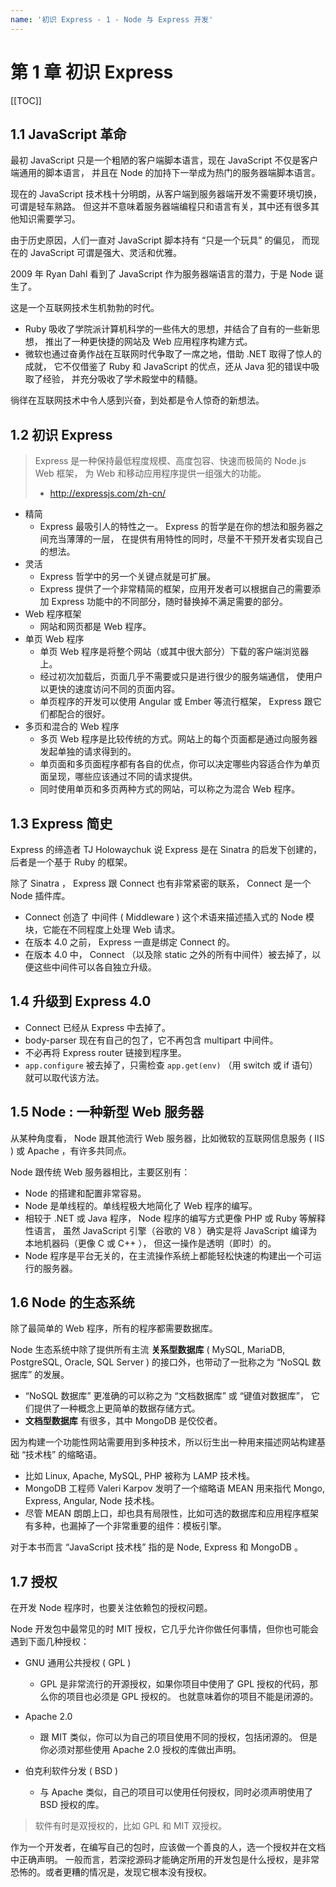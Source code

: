 ```yaml
---
name: '初识 Express - 1 - Node 与 Express 开发'
---
```


# 第 1 章 初识 Express

[[TOC]]

## 1.1 JavaScript 革命

最初 JavaScript 只是一个粗陋的客户端脚本语言，现在 JavaScript 不仅是客户端通用的脚本语言，
并且在 Node 的加持下一举成为热门的服务器端脚本语言。

现在的 JavaScript 技术栈十分明朗，从客户端到服务器端开发不需要环境切换，可谓是轻车熟路。
但这并不意味着服务器端编程只和语言有关，其中还有很多其他知识需要学习。

由于历史原因，人们一直对 JavaScript 脚本持有 “只是一个玩具” 的偏见，
而现在的 JavaScript 可谓是强大、灵活和优雅。

2009 年 Ryan Dahl 看到了 JavaScript 作为服务器端语言的潜力，于是 Node 诞生了。

这是一个互联网技术生机勃勃的时代。

- Ruby 吸收了学院派计算机科学的一些伟大的思想，并结合了自有的一些新思想，
  推出了一种更快捷的网站及 Web 应用程序构建方式。
- 微软也通过奋勇作战在互联网时代争取了一席之地，借助 .NET 取得了惊人的成就，
  它不仅借鉴了 Ruby 和 JavaScript 的优点，还从 Java 犯的错误中吸取了经验，
  并充分吸收了学术殿堂中的精髓。

徜徉在互联网技术中令人感到兴奋，到处都是令人惊奇的新想法。

## 1.2 初识 Express

> Express 是一种保持最低程度规模、高度包容、快速而极简的 Node.js Web 框架，
> 为 Web 和移动应用程序提供一组强大的功能。
>
> - <http://expressjs.com/zh-cn/>

- 精简
  - Express 最吸引人的特性之一。 Express 的哲学是在你的想法和服务器之间充当薄薄的一层，
    在提供有用特性的同时，尽量不干预开发者实现自己的想法。
- 灵活
  - Express 哲学中的另一个关键点就是可扩展。
  - Express 提供了一个非常精简的框架，应用开发者可以根据自己的需要添加 Express
    功能中的不同部分，随时替换掉不满足需要的部分。
- Web 程序框架
  - 网站和网页都是 Web 程序。
- 单页 Web 程序
  - 单页 Web 程序是将整个网站（或其中很大部分）下载的客户端浏览器上。
  - 经过初次加载后，页面几乎不需要或只是进行很少的服务端通信，
    使用户以更快的速度访问不同的页面内容。
  - 单页程序的开发可以使用 Angular 或 Ember 等流行框架，
    Express 跟它们都配合的很好。
- 多页和混合的 Web 程序
  - 多页 Web 程序是比较传统的方式。网站上的每个页面都是通过向服务器发起单独的请求得到的。
  - 单页面和多页面程序都有各自的优点，你可以决定哪些内容适合作为单页面呈现，哪些应该通过不同的请求提供。
  - 同时使用单页和多页两种方式的网站，可以称之为混合 Web 程序。

## 1.3 Express 简史

Express 的缔造者 TJ Holowaychuk 说 Express 是在 Sinatra 的启发下创建的，后者是一个基于 Ruby 的框架。

除了 Sinatra ， Express 跟 Connect 也有非常紧密的联系， Connect 是一个 Node 插件库。

- Connect 创造了 中间件 ( Middleware ) 这个术语来描述插入式的 Node 模块，它能在不同程度上处理 Web 请求。
- 在版本 4.0 之前， Express 一直是绑定 Connect 的。
- 在版本 4.0 中， Connect （以及除 static 之外的所有中间件）被去掉了，以便这些中间件可以各自独立升级。

## 1.4 升级到 Express 4.0

- Connect 已经从 Express 中去掉了。
- body-parser 现在有自己的包了，它不再包含 multipart 中间件。
- 不必再将 Express router 链接到程序里。
- `app.configure` 被去掉了，只需检查 `app.get(env)` （用 switch 或 if 语句）就可以取代该方法。

## 1.5 Node : 一种新型 Web 服务器

从某种角度看， Node 跟其他流行 Web 服务器，比如微软的互联网信息服务 ( IIS ) 或 Apache ，有许多共同点。

Node 跟传统 Web 服务器相比，主要区别有：

- Node 的搭建和配置非常容易。
- Node 是单线程的。单线程极大地简化了 Web 程序的编写。
- 相较于 .NET 或 Java 程序， Node 程序的编写方式更像 PHP 或 Ruby 等解释性语言，
  虽然 JavaScript 引擎（谷歌的 V8 ）确实是将 JavaScript 编译为本地机器码（更像 C 或 C++ ），
  但这一操作是透明（即时）的。
- Node 程序是平台无关的，在主流操作系统上都能轻松快速的构建出一个可运行的服务器。

## 1.6 Node 的生态系统

除了最简单的 Web 程序，所有的程序都需要数据库。

Node 生态系统中除了提供所有主流 **关系型数据库** ( MySQL, MariaDB, PostgreSQL, Oracle, SQL Server )
的接口外，也带动了一批称之为 “NoSQL 数据库” 的发展。

- “NoSQL 数据库” 更准确的可以称之为 “文档数据库” 或 “键值对数据库”，
  它们提供了一种概念上更简单的数据存储方式。
- **文档型数据库** 有很多，其中 MongoDB 是佼佼者。

因为构建一个功能性网站需要用到多种技术，所以衍生出一种用来描述网站构建基础 “技术栈” 的缩略语。

- 比如 Linux, Apache, MySQL, PHP 被称为 LAMP 技术栈。
- MongoDB 工程师 Valeri Karpov 发明了一个缩略语 MEAN 用来指代 Mongo, Express, Angular, Node 技术栈。
- 尽管 MEAN 朗朗上口，却也具有局限性，比如可选的数据库和应用程序框架有多种，也漏掉了一个非常重要的组件：模板引擎。

对于本书而言 “JavaScript 技术栈” 指的是 Node, Express 和 MongoDB 。

## 1.7 授权

在开发 Node 程序时，也要关注依赖包的授权问题。

Node 开发包中最常见的时 MIT 授权，它几乎允许你做任何事情，但你也可能会遇到下面几种授权：

- GNU 通用公共授权 ( GPL )

  - GPL 是非常流行的开源授权，如果你项目中使用了 GPL 授权的代码，那么你的项目也必须是 GPL 授权的。
    也就意味着你的项目不能是闭源的。

- Apache 2.0

  - 跟 MIT 类似，你可以为自己的项目使用不同的授权，包括闭源的。
    但是你必须对那些使用 Apache 2.0 授权的库做出声明。

- 伯克利软件分发 ( BSD )

  - 与 Apache 类似，自己的项目可以使用任何授权，同时必须声明使用了 BSD 授权的库。

> 软件有时是双授权的，比如 GPL 和 MIT 双授权。

作为一个开发者，在编写自己的包时，应该做一个善良的人，选一个授权并在文档中正确声明。
一般而言，若深挖源码才能确定所用的开发包是什么授权，是非常恐怖的。或者更糟的情况是，发现它根本没有授权。
